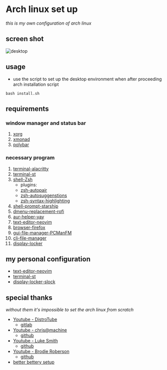 # Arch linux set up
*this is my own configuration of arch linux*


## screen shot 
![desktop](./img/01.png)


## usage
- use the script to set up the desktop environment when after proceeding arch installation script
```shell
bash install.sh
```

## requirements
### window manager and status bar
1. [xorg](https://wiki.archlinux.org/title/Xorg)
2. [xmonad](https://github.com/xmonad/xmonad)
3. [polybar](https://github.com/polybar/polybar)

### necessary program
1. [terminal-alacritty](https://github.com/alacritty/alacritty)
2. [terminal-st](https://st.suckless.org)
3. [shell-Zsh](https://wiki.archlinux.org/title/Zsh)
    - plugins:
    - [zsh-autopair](https://github.com/hlissner/zsh-autopair)
    - [zsh-autosuggenstions](https://github.com/zsh-users/zsh-autosuggestions)
    - [zsh-syntax-highlighting](https://github.com/zsh-users/zsh-syntax-highlighting)
4. [shell-prompt-starship](https://github.com/starship/starship)
5. [dmenu-replacement-rofi](https://github.com/davatorium/rofi)
6. [aur-helper-yay](https://github.com/Jguer/yay)
7. [text-editor-neovim](https://github.com/neovim/neovim)
8. [browser-firefox](https://www.mozilla.org/en-US/firefox/)
9. [gui-file-manager-PCManFM](https://wiki.archlinux.org/title/PCManFM)
10. [cli-file-manager](https://github.com/ranger/ranger)
11. [display-locker](https://tools.suckless.org/slock/)

## my personal configuration
- [text-editor-neovim](https://github.com/githubjacky/nvimIDE)
- [terminal-st](https://github.com/githubjacky/st_rice)
- [display-locker-slock](https://github.com/githubjacky/slock_rice)

## special thanks
*without them it's impossible to set the arch linux from scratch*

- [Youtube - DistroTube](https://www.youtube.com/c/DistroTube)
    - [gitlab](https://gitlab.com/dwt1)
- [Youtube - chris@machine](https://www.youtube.com/c/ChrisAtMachine)
    - [github](https://github.com/ChristianChiarulli)
- [Youtube - Luke Smith](https://www.youtube.com/c/LukeSmithxyz)
    - [github](https://github.com/LukeSmithxyz)
- [Youtube - Brodie Roberson](https://www.youtube.com/c/BrodieRobertson)
    - [github](https://github.com/BrodieRobertson)
- [better bettery setup](https://github.com/BigAnteater/BetterBattery)
